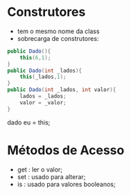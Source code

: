 # Construtores 
- tem o mesmo nome da class
- sobrecarga de construtores: 

``` java
public Dado(){
    this(6,1);
}
public Dado(int _lados){
    this(_lados,1);
}
public Dado(int _lados, int valor){
    lados = _lados;
    valor = _valor;
}
```
dado eu = this;

# Métodos de Acesso
- get  : ler o valor;
- set  : usado para alterar; 
- is   : usado para valores booleanos;
